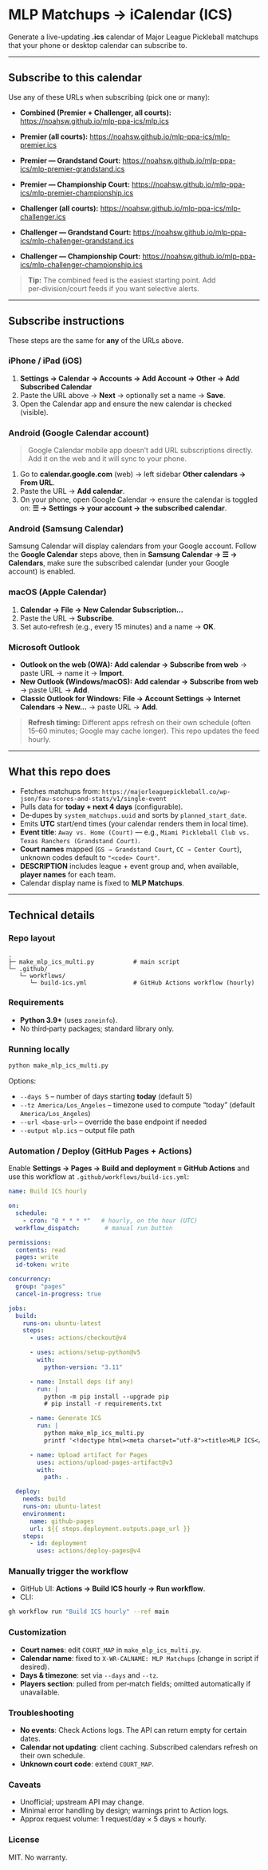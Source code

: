 # MLP Matchups → iCalendar (ICS)

Generate a live-updating **.ics** calendar of Major League Pickleball matchups that your phone or desktop calendar can subscribe to.

---

## Subscribe to this calendar

Use any of these URLs when subscribing (pick one or many):

- **Combined (Premier + Challenger, all courts):** https://noahsw.github.io/mlp-ppa-ics/mlp.ics

- **Premier (all courts):** https://noahsw.github.io/mlp-ppa-ics/mlp-premier.ics

- **Premier — Grandstand Court:** https://noahsw.github.io/mlp-ppa-ics/mlp-premier-grandstand.ics

- **Premier — Championship Court:** https://noahsw.github.io/mlp-ppa-ics/mlp-premier-championship.ics

- **Challenger (all courts):** https://noahsw.github.io/mlp-ppa-ics/mlp-challenger.ics

- **Challenger — Grandstand Court:** https://noahsw.github.io/mlp-ppa-ics/mlp-challenger-grandstand.ics

- **Challenger — Championship Court:** https://noahsw.github.io/mlp-ppa-ics/mlp-challenger-championship.ics


> **Tip:** The combined feed is the easiest starting point. Add per‑division/court feeds if you want selective alerts.

---

## Subscribe instructions
These steps are the same for **any** of the URLs above.

### iPhone / iPad (iOS)

1. **Settings → Calendar → Accounts → Add Account → Other → Add Subscribed Calendar**
2. Paste the URL above → **Next** → optionally set a name → **Save**.
3. Open the Calendar app and ensure the new calendar is checked (visible).

### Android (Google Calendar account)

> Google Calendar mobile app doesn’t add URL subscriptions directly. Add it on the web and it will sync to your phone.

1. Go to **calendar.google.com** (web) → left sidebar **Other calendars → From URL**.
2. Paste the URL → **Add calendar**.
3. On your phone, open Google Calendar → ensure the calendar is toggled on: **☰ → Settings → your account → the subscribed calendar**.

### Android (Samsung Calendar)

Samsung Calendar will display calendars from your Google account. Follow the **Google Calendar** steps above, then in **Samsung Calendar → ☰ → Calendars**, make sure the subscribed calendar (under your Google account) is enabled.

### macOS (Apple Calendar)

1. **Calendar → File → New Calendar Subscription…**
2. Paste the URL → **Subscribe**.
3. Set auto‑refresh (e.g., every 15 minutes) and a name → **OK**.

### Microsoft Outlook

* **Outlook on the web (OWA):** **Add calendar → Subscribe from web** → paste URL → name it → **Import**.
* **New Outlook (Windows/macOS):** **Add calendar → Subscribe from web** → paste URL → **Add**.
* **Classic Outlook for Windows:** **File → Account Settings → Internet Calendars → New…** → paste URL → **Add**.

> **Refresh timing:** Different apps refresh on their own schedule (often 15–60 minutes; Google may cache longer). This repo updates the feed hourly.

---

## What this repo does

* Fetches matchups from: `https://majorleaguepickleball.co/wp-json/fau-scores-and-stats/v1/single-event`
* Pulls data for **today + next 4 days** (configurable).
* De‑dupes by `system_matchups.uuid` and sorts by `planned_start_date`.
* Emits **UTC** start/end times (your calendar renders them in local time).
* **Event title**: `Away vs. Home (Court)` — e.g., `Miami Pickleball Club vs. Texas Ranchers (Grandstand Court)`.
* **Court names** mapped (`GS → Grandstand Court`, `CC → Center Court`), unknown codes default to `"<code> Court"`.
* **DESCRIPTION** includes league + event group and, when available, **player names** for each team.
* Calendar display name is fixed to **MLP Matchups**.

---

## Technical details

### Repo layout

```
.
├─ make_mlp_ics_multi.py           # main script
└─ .github/
   └─ workflows/
      └─ build-ics.yml             # GitHub Actions workflow (hourly)
```

### Requirements

* **Python 3.9+** (uses `zoneinfo`).
* No third‑party packages; standard library only.

### Running locally

```bash
python make_mlp_ics_multi.py
```

Options:

* `--days 5` – number of days starting **today** (default 5)
* `--tz America/Los_Angeles` – timezone used to compute “today” (default `America/Los_Angeles`)
* `--url <base-url>` – override the base endpoint if needed
* `--output mlp.ics` – output file path

### Automation / Deploy (GitHub Pages + Actions)

Enable **Settings → Pages → Build and deployment = GitHub Actions** and use this workflow at `.github/workflows/build-ics.yml`:

```yaml
name: Build ICS hourly

on:
  schedule:
    - cron: "0 * * * *"   # hourly, on the hour (UTC)
  workflow_dispatch:       # manual run button

permissions:
  contents: read
  pages: write
  id-token: write

concurrency:
  group: "pages"
  cancel-in-progress: true

jobs:
  build:
    runs-on: ubuntu-latest
    steps:
      - uses: actions/checkout@v4

      - uses: actions/setup-python@v5
        with:
          python-version: "3.11"

      - name: Install deps (if any)
        run: |
          python -m pip install --upgrade pip
          # pip install -r requirements.txt

      - name: Generate ICS
        run: |
          python make_mlp_ics_multi.py
          printf '<!doctype html><meta charset="utf-8"><title>MLP ICS</title><p><a href="mlp.ics">mlp.ics</a>' > index.html

      - name: Upload artifact for Pages
        uses: actions/upload-pages-artifact@v3
        with:
          path: .

  deploy:
    needs: build
    runs-on: ubuntu-latest
    environment:
      name: github-pages
      url: ${{ steps.deployment.outputs.page_url }}
    steps:
      - id: deployment
        uses: actions/deploy-pages@v4
```

### Manually trigger the workflow

* GitHub UI: **Actions → Build ICS hourly → Run workflow**.
* CLI:

```bash
gh workflow run "Build ICS hourly" --ref main
```

### Customization

* **Court names**: edit `COURT_MAP` in `make_mlp_ics_multi.py`.
* **Calendar name**: fixed to `X-WR-CALNAME: MLP Matchups` (change in script if desired).
* **Days & timezone**: set via `--days` and `--tz`.
* **Players section**: pulled from per‑match fields; omitted automatically if unavailable.

### Troubleshooting

* **No events**: Check Actions logs. The API can return empty for certain dates.
* **Calendar not updating**: client caching. Subscribed calendars refresh on their own schedule.
* **Unknown court code**: extend `COURT_MAP`.

### Caveats

* Unofficial; upstream API may change.
* Minimal error handling by design; warnings print to Action logs.
* Approx request volume: 1 request/day × 5 days × hourly.

### License

MIT. No warranty.
